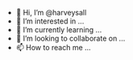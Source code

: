 - 👋 Hi, I’m @harveysall
- 👀 I’m interested in ...
- 🌱 I’m currently learning ...
- 💞️ I’m looking to collaborate on ...
- 📫 How to reach me ...

<!---
harveysall/harveysall is a ✨ special ✨ repository because its `README.md` (this file) appears on your GitHub profile.
You can click the Preview link to take a look at your changes.
--->
